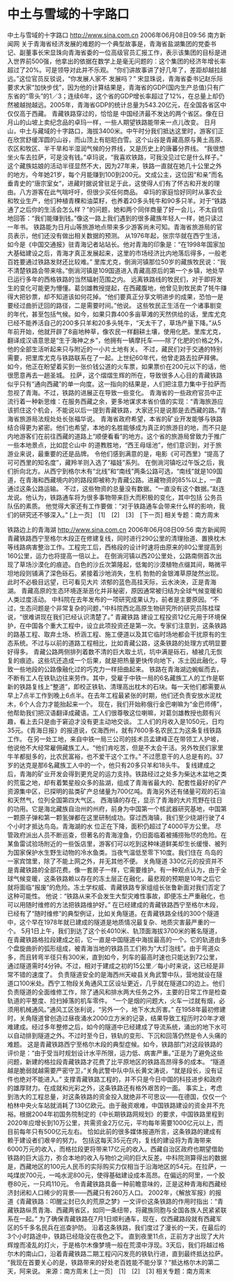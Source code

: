 # 中土与雪域的十字路口

中土与雪域的十字路口
http://www.sina.com.cn 2006年06月08日09:56 南方新闻网
关于青海省经济发展的难题的一个典型故事是，青海省盐湖集团的党委书记、副董事长宋显珠向青海省委的一位高级官员汇报工作，表示该集团的目标是进入世界前500强，他拿出的依据在数学上是毫无问题的：这个集团的经济年增长率超过了20%。可是领导对此并不乐观。
“你们讲故事讲了好几年了，差距却越拉越远。”这位官员反驳说，“你发展人家不
发展吗？”
宋显珠说，青海省委书记赵乐际要求大家“加快步伐”，因为他的计算结果是，青海省的GDP(国内生产总值)只有广东省的“零头”的1／3；连续6年，这个省的GDP增长率超过了12%，在总量上却仍然被越抛越远。2005年，青海省GDP的统计总量为543.20亿元，在全国各省区中仅仅高于西藏。
青藏铁路穿过的，恰恰是
中国经济最不发达的两个省区。像在日月山的山坡上卖纪念品的卓玛一样，一些人期望铁路能带来一点儿改变。
日月山，中土与藏域的十字路口，海拔3400米。中午时分我们抵达这里时，游客们正在欣赏舒缓浑圆的山谷，而山顶上有皑皑白雪。这个山谷是青藏高原与黄土高原、农区和牧区、半干旱和半湿润气候的分界线，又是历史上的唐蕃分界线。
“我很想坐火车去拉萨，可是没有钱。”卓玛说，“我喜欢铁路，可我没见过它是什么样子。”
这个藏族姑娘的活动半径显然不大，因为27年来，铁路一直就在她几十公里之外的地方。今年她21岁，每个月能赚到100到200元。文成公主，这位因“和亲”而名垂青史的“唐宗室女”，进藏时据说曾驻足于此，这使得人们有了怀古和开发的理由。八方游客在此气喘吁吁，但很少买任何商品。
卓玛的家庭恰好同时从事农业和牧业生产，他们种植青稞和油菜籽，也养着20多头牦牛和90多只羊。对于“铁路通了之后你的生活会怎么样？”的问题，她和两个同伴商量了好一会儿，不太自信地回答：“我们能赚到钱。”像这一路上我们遇到的很多藏族年轻人一样，她只读过一年书。
铁路能为日月山等旅游地点带来多少游客尚未可知。青海省旅游局的官员表示，他们还没有做出相关数据的预测。
从1976年起，张宗华就在西宁生活，如今是《中国交通报》驻青海记者站站长。他对青海的印象是：“在1998年国家加大基础建设之后，青海才真正发展起来，这里的市场经济比内地落后得多，一般老百姓要通过铁路发财还比较难。”
里库尤克，倒淌河镇那位50岁的藏族牧民说：“我不清楚铁路会带来啥。”倒淌河镇是109国道进入青藏高原后的第一个乡镇，地处早已运行多年的西格铁路的当然辐射范围之内。
远离铁路线的牧民们，对于即将发生的变化可能更为懵懂。葛剑雄教授提起，在西藏腹地，他曾见到牧民卖了牦牛赚得大把钞票，却不知道该如何花掉。“他们要真正分享文明进步的成果，恐怕一是要经过曲折迂回的路径，二是需要时间。”他说。
这些牧民正生活在一个诸事剧变的年代，甚至包括气候。如今，如果只靠400多亩草滩的天然供给的话，里库尤克已经不能养活自己的200多只羊和20多头牦牛，“天太干了，草场产量下降。”从5年前开始，他就开辟了8亩地种草，像农民一样翻耕土壤，使用化肥。里库尤克，翻译成汉语意思是“生于海神之乡”，他拥有一辆摩托车——除了化肥的价格之外，他的全部生活听起来只与附近的一小片土地有关。
不过，藏民们对于交通的特别需要，把里库尤克与铁路联系在了一起。上世纪60年代，他曾走路去拉萨拜佛。如今，他正在盼望着买到一张价钱公道的火车票，如果票价在200元以下的话，他很愿意再去一趟圣城。
拉萨，这个熠熠生辉的所在，导致很多人心目的青藏铁路似乎只有“通向西藏”的单一向度。这一指向的结果是，人们把注意力集中于拉萨而忽视了青海。不过，铁路的进展正在导致一些变化。
青海省的一些政府官员中正流行着一种新思维：在服务西藏之余，更多地谋求本省价值的实现：“青海旅游应该抓住这个机会，不能说以后一提到青藏铁路，大家还只是说那是去西藏的路。”青海省旅游局法规处处长张福华说。
青海省政府希望，本省的矿业开发能够与铁路结合得更为紧密。他们也希望，本地的名胜能够成为真正的旅游目的地，而不只是内地游客们在前往西藏的道路上“顺便看看”的地方。这个省的旅游局曾致力于推广一些本地景点，比如昆仑山中
的道教胜地，“西王母瑶池”，他们意识到，对于旅游业来说，最重要的还是品牌。
令他们感到满意的是，电影《可可西里》“提高了可可西里的知名度”，藏羚羊则入选了“福娃”系列。
在倒淌河镇吃过午饭之后，我们折向北方。从西宁到格尔木有“北线”和“南线”两条公路可选，“南线”就是109国道，在青海和西藏境内的的路段即被称为青藏公路。进藏物资的85%以上，一直通过这条公路运输。
不过，这些物资的总量没有数据。“一直没有这个数据。”赵连龙说。他认为，铁路通车将为很多事物带来巨大而积极的变化，其中包括
公务员队伍的素质。
他觉得大家还有工作要做：“对于铁路通车会带来什么样的影响，我们的研究还不够深入。”
[上一页]　[1]　[2]　[3]　[下一页]
相关专题：南方周末 

铁路边上的青海湖
http://www.sina.com.cn 2006年06月08日09:56 南方新闻网
青藏铁路西宁至格尔木段正在修建复线，同时进行290公里的清理抬道、置换枕木等线路病害整治工作。工程完工后，西格段的设计时速将由原来的80公里提高到160公里，运力也将提高一倍以上。
在倒淌河镇以西20公里处，公路南侧首次出现了草场沙漠化的痕迹。白色的沙丘次第隆起，低匍的沙漠植物点缀其间，略微平坦地段则铺满了深色砾石。紧接着沙地消失，生机
勃勃的金银滩草原陡然出现。此时不必极目远望，已可看见大片
浓郁的蓝色高挂天际，云水泱泱，正是青海湖。
青藏高原的生态环境逐渐恶化并非秘密，原因通常被归结为全球气候变暖和人类过度活动。
中科院在去年发布的一项研究成果认为，前者是主要原因。“不过，生态问题是个非常复杂的问题，”中科院西北高原生物研究所的研究员陈桂琛说，“很难讲现在我们已经认识清楚了。”
青藏铁路
建设工程投资12亿元用于环境保护，在中国各个重大工程中，设立此项投资还是第一次。专家们注意到，这条铁路的路基工程、取弃土场、桥涵工程、施工便道以及其它临时场地都会干扰原有的生态系统。不过与以前的道路工程相比，比如青藏公路，这条铁路的处理方式明显要好得多。
青藏公路两侧排列着数不清的巨大取土坑，坑中满是砾石，植被几无恢复的痕迹。这些坑还造成一个后果，就是把热量更快传向地下，冻土因此融化，导致一些地段的公路像融化过的巧克力一样扭曲起来。
铁路在青海湖边蜿蜒而去，不断有工人在铁轨边往来劳作。其中，受雇于中铁一局的6名藏族工人的工作是崭新的铁路复线上“整道”，即校正铁轨、清理高出枕木的石块。每一天他们都需要从早上7点半工作到晚上6点半。在去年工程最紧张的时期，他们还负责安放水泥枕木，6个人合力才能抬起来一个。
现在，我们开始称俄行金巴喇嘛为“金巴师傅”，他帮助我们把汉语翻译成藏语。工人们很尊敬这位喇嘛，对葛剑雄教授也颇有兴趣，看上去只是由于窘迫才没有更主动地交谈。
工人们的月收入是1050元，日均35元。《青海日报》的报道说，仅海西州，就有7600多名农民工为这条复线铁路工作。
在另一处工地，来自中铁一局三公司的技术员孟建峰正在带领工人护坡，他说他不大经常雇佣藏族工人。“他们肯吃苦，但是不太会干活。另外牧民们家里牛羊都挺多的，比农民富裕，也不爱干这个工作。”
不过愿意干的人总是有的。37岁的达克是那6名藏族工人中的一个，他只有20多只羊和18头牛。
复线建成之后，青海的矿业开发会得到更充足的运力支持。铁路经过之处多为柴达木盆地之类的荒蛮之地，却有着繁星般众多的盐湖，组成了青海省最大的、配套性最好的矿产资源集中区，已探明的盐类矿产总储量为700亿吨。青海另外还有储量可观的石油和天然气，位列全国第四大气区。
西海镇的存在，显示了青海的大片荒野在往日的功用。它是海北藏族自治州的州府，前身为中国第一个核武器研究基地，中国第一颗原子弹和第一颗氢弹都在这里研制成功。穿过西海镇，我们至少绕湖行驶了4个小时才抵达鸟岛。青海湖的水
位正在下降，面积仍超过了4000平方公里。
尽管政府派出人员不断巡查，但著名的青海湟鱼，仍旧面临着被捕捞殆尽的危险。在某鱼雷试验场附近的一些饭店里，游客们可以吃到这种味道鲜美却生长缓慢、被列为国家保护水生野生动物的冷水鱼类。当夜气温低至零下10度。我们住在
鸟岛的一家宾馆里，除了不能上网之外，并无其他不便。
关角隧道
330亿元的投资并不是青藏铁路的全部花费。像一套房子一样，它需要维护。有一种观点认为，由于全球气候变暖，这条铁路赖以存在的冻土层正在融化，最悲观的预期是10年之后它就将面临“报废”的危险。冻土学权威、青藏铁路专家组组长张鲁新面对我们否定了这种可能性。
他说：“铁路从来不会发生大型灾难性事故，即便冻土严重融化，也可以用随时维修的方法把铁路维护好。”
在已经建成的青藏铁路西宁至格尔木段，已经有了“随时维修”的典型例证，比如关角隧道。在青藏铁路全线的300个隧道中，这个早在1978年就已建成的隧道是地质情况最复杂、地质灾害最严重的一个。
5月1日上午，我们到达了这个长4010米、轨顶面海拔3700米的著名隧道，在青藏铁路格拉段建成之前，它一直是中国隧道中海拔最高的一个。它的轨道由多个盘旋曲折的弧形组成，被青海当地的铁路员工们称为“大灯泡线”。由于弯道众多，而且转弯半径只有300米，直到如今，列车的最高时速也只能达到72公里，通过隧道需时4分钟。不过，相对于建成之初的15公里／每小时来说，这已经是非常不错的速度了。
负责隧道安全的是海西州天峻县关角武警中队，营地就设在隧道口100米处。西宁工物段关角通风工区设址更近，几乎就在隧道口的边上。他们负责隧道的全面维修工作，除了通风和排水两大任务之外，主要的日常工作是检查轨道的平整度、捡扫掉落的机车零件。
“一个是烟的问题大，火车一过就有烟，必须用机械通风。”通风工区张利说，“另外一个，地下水太厉害。”
在1958年最初修建时，关角隧道曾创造过昼夜涌水2000立方米的记录，结果导致工程历时20年才艰难建成。经过多年整修之后，如今的隧道中已经建成了导流系统，涌出的地下水可以自动排到隧道之外。不过时至今日，铁轨的变形、下沉和回落仍然是令人头痛的难题。
这是青藏铁路西宁至格尔木段的典型症候。如今，铁路部门对这段铁路的评价是：“由于受当时规划设计水平所限，运力低、病害严重。”正是为了避免这些问题，新建的格拉段青藏铁路才花费了比平原地区的铁路高昂得多的成本。
“隧道越是脆弱就越需要严密守卫，”关角武警中队中队长黄文涛说，“就是段长，没有证件也绝对不能进入。”
支撑青藏铁路工程的，并不只是今日中国的科技进步和政府的雄厚财力。在成就和光彩之外，这条铁路还有格外艰苦的一面。
事实上，考虑到浩大的工程总量，对这条铁路的资金投入就绝非不可思议——在德国，仅仅一个柏林中央火车站就消耗了130亿欧元。由于融资艰难，中国铁路建设的资金并不充裕。根据2004年初国务院制定的《中长期铁路网规划》的要求，中国铁路里程到2020年应增长到10万公里，共需资金2万亿元，平均每年需要1000亿元以上，而目前每年只有500亿元左右。
恰如此前的很多媒体报道所言，这条铁路的建成有赖于建设者们艰辛的努力。
包括这每天35元在内，复线的建设将为青海带来6000万元的收入，而格拉段更将带来17亿元的收入。西藏自治区政府也期望借助铁路的巨大运力，弥合本地的收入与物价之间的巨大反差。中科院测算得出的数据是，西藏地区的100元人民币的实际购买力仅相当于沿海地区的54元。在拉萨，一吨煤炭700元，一吨水泥800元，使得基础建设成本高昂。在偏远的阿里，一个胶卷80元，一只鸡110元。
令青藏铁路具备一种前瞻意味的，正是这种青海和西藏经济封闭和人口稀少的背景——西藏只有260万人口。
2002年，《解放军报》的报道《青藏铁路：叩醒尘封已久的荒原之梦》一文评价这条铁路的作用时指出：“青藏铁路纵贯青海、西藏两省区，如同一条纽带，将藏族同胞与全国各族人民紧紧联系在一起。”
为了确保青藏铁路在7月1日顺利通车，现在，仅西藏路段就有西藏军区的5千多名民兵在巡查护防。
沿着这条铁路，我们度过了漫长的一天，在最后的3个小时路途中，铁路已经隐没在夜色之下。
直到夜里11点，正前方才出现了大片辉煌而凌乱的灯火，于是格尔木像梦境一般在荒漠中浮现。3天后，我们将越过格尔木的南山口，沿着青藏铁路二期工程闪闪发亮的铁轨行进，直到最终抵达拉萨。
“我现在首要关心的是，铁路带来的好处老百姓能不能分享？”抵达格尔木的第二天，阿来说。 来源：南方周末
[上一页]　[1]　[2]　[3]
相关专题：南方周末 

